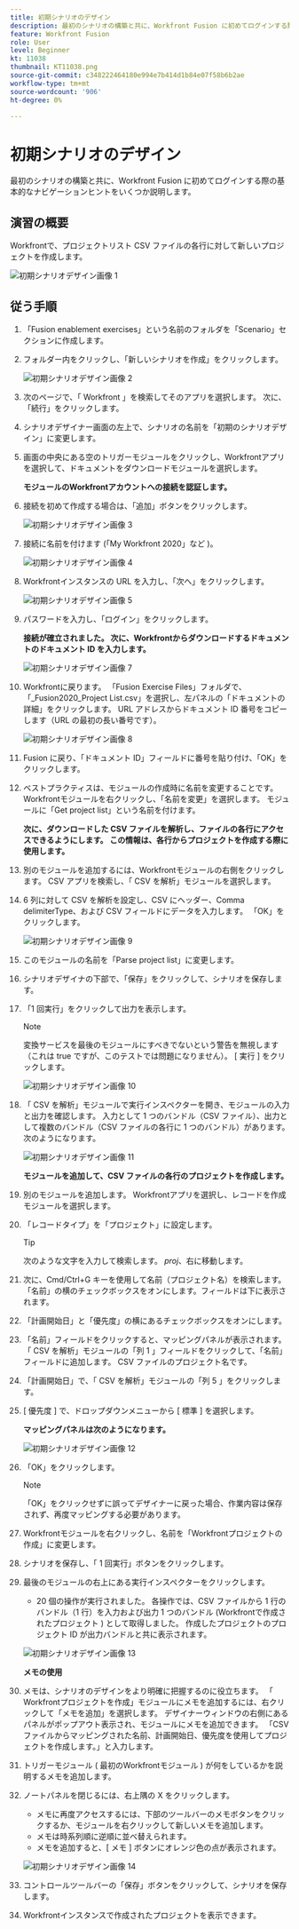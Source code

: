 ```yaml
---
title: 初期シナリオのデザイン
description: 最初のシナリオの構築と共に、Workfront Fusion に初めてログインする際の基本的なナビゲーションヒントをいくつか説明します。
feature: Workfront Fusion
role: User
level: Beginner
kt: 11038
thumbnail: KT11038.png
source-git-commit: c348222464180e994e7b414d1b84e07f58b6b2ae
workflow-type: tm+mt
source-wordcount: '906'
ht-degree: 0%

---
```



# 初期シナリオのデザイン

最初のシナリオの構築と共に、Workfront Fusion に初めてログインする際の基本的なナビゲーションヒントをいくつか説明します。

## 演習の概要

Workfrontで、プロジェクトリスト CSV ファイルの各行に対して新しいプロジェクトを作成します。

![初期シナリオデザイン画像 1](../12-exercises/assets/initial-scenario-design-1.png)

## 従う手順

1. 「Fusion enablement exercises」という名前のフォルダを「Scenario」セクションに作成します。
1. フォルダー内をクリックし、「新しいシナリオを作成」をクリックします。

   ![初期シナリオデザイン画像 2](../12-exercises/assets/initial-scenario-design-2.png)

1. 次のページで、「 Workfront 」を検索してそのアプリを選択します。 次に、「続行」をクリックします。
1. シナリオデザイナー画面の左上で、シナリオの名前を「初期のシナリオデザイン」に変更します。
1. 画面の中央にある空のトリガーモジュールをクリックし、Workfrontアプリを選択して、ドキュメントをダウンロードモジュールを選択します。

   **モジュールのWorkfrontアカウントへの接続を認証します。**

1. 接続を初めて作成する場合は、「追加」ボタンをクリックします。

   ![初期シナリオデザイン画像 3](../12-exercises/assets/initial-scenario-design-3.png)

1. 接続に名前を付けます (「My Workfront 2020」など )。

   ![初期シナリオデザイン画像 4](../12-exercises/assets/initial-scenario-design-4.png)

1. Workfrontインスタンスの URL を入力し、「次へ」をクリックします。

   ![初期シナリオデザイン画像 5](../12-exercises/assets/initial-scenario-design-5.png)

1. パスワードを入力し、「ログイン」をクリックします。

   **接続が確立されました。 次に、Workfrontからダウンロードするドキュメントのドキュメント ID を入力します。**

   ![初期シナリオデザイン画像 7](../12-exercises/assets/initial-scenario-design-7.png)

1. Workfrontに戻ります。 「Fusion Exercise Files」フォルダで、「_Fusion2020_Project List.csv」を選択し、左パネルの「ドキュメントの詳細」をクリックします。 URL アドレスからドキュメント ID 番号をコピーします（URL の最初の長い番号です）。

   ![初期シナリオデザイン画像 8](../12-exercises/assets/initial-scenario-design-8.png)

1. Fusion に戻り、「ドキュメント ID」フィールドに番号を貼り付け、「OK」をクリックします。
1. ベストプラクティスは、モジュールの作成時に名前を変更することです。 Workfrontモジュールを右クリックし、「名前を変更」を選択します。 モジュールに「Get project list」という名前を付けます。

   **次に、ダウンロードした CSV ファイルを解析し、ファイルの各行にアクセスできるようにします。 この情報は、各行からプロジェクトを作成する際に使用します。**

1. 別のモジュールを追加するには、Workfrontモジュールの右側をクリックします。 CSV アプリを検索し、「 CSV を解析」モジュールを選択します。
1. 6 列に対して CSV を解析を設定し、CSV にヘッダー、Comma delimiterType、および CSV フィールドにデータを入力します。 「OK」をクリックします。

   ![初期シナリオデザイン画像 9](../12-exercises/assets/initial-scenario-design-9.png)

1. このモジュールの名前を「Parse project list」に変更します。
1. シナリオデザイナの下部で、「保存」をクリックして、シナリオを保存します。
1. 「1 回実行」をクリックして出力を表示します。

   >[!NOTE]
   >
   >変換サービスを最後のモジュールにすべきでないという警告を無視します（これは true ですが、このテストでは問題になりません）。 [ 実行 ] をクリックします。

   ![初期シナリオデザイン画像 10](../12-exercises/assets/initial-scenario-design-10.png)

1. 「 CSV を解析」モジュールで実行インスペクターを開き、モジュールの入力と出力を確認します。 入力として 1 つのバンドル（CSV ファイル）、出力として複数のバンドル（CSV ファイルの各行に 1 つのバンドル）があります。 次のようになります。

   ![初期シナリオデザイン画像 11](../12-exercises/assets/initial-scenario-design-11.png)

   **モジュールを追加して、CSV ファイルの各行のプロジェクトを作成します。**

1. 別のモジュールを追加します。 Workfrontアプリを選択し、レコードを作成モジュールを選択します。
1. 「レコードタイプ」を「プロジェクト」に設定します。

   >[!TIP]
   >
   >次のような文字を入力して検索します。 *proj*、右に移動します。

1. 次に、Cmd/Ctrl+G キーを使用して名前（プロジェクト名）を検索します。 「名前」の横のチェックボックスをオンにします。フィールドは下に表示されます。
1. 「計画開始日」と「優先度」の横にあるチェックボックスをオンにします。
1. 「名前」フィールドをクリックすると、マッピングパネルが表示されます。 「 CSV を解析」モジュールの「列 1 」フィールドをクリックして、「名前」フィールドに追加します。 CSV ファイルのプロジェクト名です。
1. 「計画開始日」で、「 CSV を解析」モジュールの「列 5 」をクリックします。
1. [ 優先度 ] で、ドロップダウンメニューから [ 標準 ] を選択します。

   **マッピングパネルは次のようになります。**

   ![初期シナリオデザイン画像 12](../12-exercises/assets/initial-scenario-design-12.png)

1. 「OK」をクリックします。

   >[!NOTE]
   >
   >「OK」をクリックせずに誤ってデザイナーに戻った場合、作業内容は保存されず、再度マッピングする必要があります。

1. Workfrontモジュールを右クリックし、名前を「Workfrontプロジェクトの作成」に変更します。
1. シナリオを保存し、「 1 回実行」ボタンをクリックします。
1. 最後のモジュールの右上にある実行インスペクターをクリックします。

   + 20 個の操作が実行されました。 各操作では、CSV ファイルから 1 行のバンドル（1 行）を入力および出力 1 つのバンドル (Workfrontで作成されたプロジェクト ) として取得しました。 作成したプロジェクトのプロジェクト ID が出力バンドルと共に表示されます。

   ![初期シナリオデザイン画像 13](../12-exercises/assets/initial-scenario-design-13.png)

   **メモの使用**

1. メモは、シナリオのデザインをより明確に把握するのに役立ちます。 「 Workfrontプロジェクトを作成」モジュールにメモを追加するには、右クリックして「メモを追加」を選択します。 デザイナーウィンドウの右側にあるパネルがポップアウト表示され、モジュールにメモを追加できます。 「CSV ファイルからマッピングされた名前、計画開始日、優先度を使用してプロジェクトを作成します。」と入力します。
1. トリガーモジュール ( 最初のWorkfrontモジュール ) が何をしているかを説明するメモを追加します。
1. ノートパネルを閉じるには、右上隅の X をクリックします。

   + メモに再度アクセスするには、下部のツールバーのメモボタンをクリックするか、モジュールを右クリックして新しいメモを追加します。
   + メモは時系列順に逆順に並べ替えられます。
   + メモを追加すると、[ メモ ] ボタンにオレンジ色の点が表示されます。

   ![初期シナリオデザイン画像 14](../12-exercises/assets/initial-scenario-design-14.png)

1. コントロールツールバーの「保存」ボタンをクリックして、シナリオを保存します。
1. Workfrontインスタンスで作成されたプロジェクトを表示できます。
